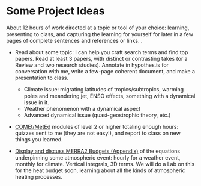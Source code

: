 # Some Project Ideas 

About 12 hours of work directed at a topic or tool of your choice: learning, presenting to class, and capturing the learning for yourself for later in a few pages of complete sentences and references or links. . 

* Read about some topic: I can help you craft search terms and find top papers. Read at least 3 papers, with distinct or contrasting takes (or a Review and two research studies). Annotate in hypothes.is for conversation with me, write a few-page coherent document, and make a presentation to class. 
  * Climate issue: migrating latitudes of tropics/subtropics, warming poles and meandering jet, ENSO effects, something with a dynamical issue in it. 
  * Weather phenomenon with a dynamical aspect 
  * Advanced dynamical issue (quasi-geostrophic theory, etc.) 

* [COMEt/MetEd](https://www.meted.ucar.edu/index.php) modules of level 2 or higher totaling enough hours: quizzes sent to me (they are not easy!), and report to class on new things you learned.

* [Display and discuss MERRA2 Budgets (Appendix)](https://gmao.gsfc.nasa.gov/pubs/docs/Bosilovich785.pdf) of the equations underpinning some atmospheric event: hourly for a weather event, monthly for climate. Vertical integrals, 3D terms. We will do a Lab on this for the heat budget soon, learning about all the kinds of atmospheric heating processes. 

